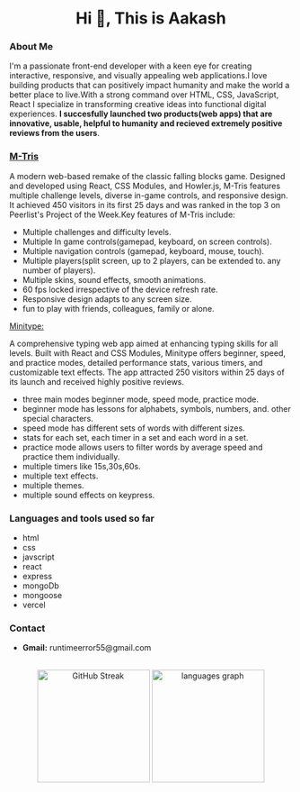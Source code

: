 <h1 align="center">Hi 👋, This is Aakash</h1>


<h3>About Me</h3>
I'm a passionate front-end developer with a keen eye for creating interactive, responsive, and
visually appealing web applications.I love building products that can positively impact humanity and make the world a better place to live.With a strong command over HTML, CSS, JavaScript, React
I specialize in transforming creative ideas into functional digital experiences. <b>I succesfully launched two products(web apps) that are innovative, usable, helpful to humanity and recieved extremely positive reviews from the users</b>.

<h3><a href="https://mtris.in/">M-Tris</a></h3>
<p> A modern web-based remake of the classic falling blocks game.
  Designed and developed using React, CSS Modules, and Howler.js, M-Tris features
  multiple challenge levels, diverse in-game controls, and responsive design.
  It achieved 450 visitors in its first 25 days and was ranked in the top 3 on Peerlist's Project of the Week.Key features of M-Tris include:</p>
  <ul>
  <li>Multiple challenges and difficulty levels.</li>
  <li>Multiple In game controls(gamepad, keyboard, on screen controls).</li>
  <li>Multiple navigation controls (gamepad, keyboard, mouse, touch).</li>
  <li>Multiple players(split screen, up to 2 players, can be extended to. any number of players).</li>
  <li>Multiple skins, sound effects, smooth animations.</li>
  <li>60 fps locked irrespective of the device refresh rate.</li>
  <li>Responsive design adapts to any screen size.</li>
  <li>fun to play with friends, colleagues, family or alone.</li>

</ul>
<a href="https://minitype.in/">Minitype:</a>
<p> A comprehensive typing web app aimed at enhancing typing skills for all levels.
  Built with React and CSS Modules, Minitype offers beginner, speed, and practice modes,
  detailed performance stats, various timers, and customizable text effects.
  The app attracted 250 visitors within 25 days of its launch and received highly positive reviews.</p>
  <ul>
<li>three main modes beginner mode, speed mode, practice mode.</li>
<li>beginner mode has lessons for alphabets, symbols, numbers, and. other special characters.</li>
<li>speed mode has different sets of words with different sizes.</li>
<li>stats for each set, each timer in a set and each word in a set.</li>
<li>practice mode allows users to filter words by average speed and practice them individually.</li>
<li>multiple timers like 15s,30s,60s.</li>
<li>multiple text effects.</li>
<li>multiple themes.</li>
<li>multiple sound effects on keypress.</li>
</ul>
<h3>Languages and tools used so far</h3>
<ul>
  <li>html</li>
  <li>css</li>
  <li>javscript</li>
  <li>react</li>
  <li>express</li>
  <li>mongoDb</li>
  <li>mongoose</li>
  <li>vercel</li>
 
</ul>
  </div>

  <h3>Contact</h3>
  <ul>
    <li><b>Gmail:</b> runtimeerror55@gmail.com</li>
 </ul>
  
<br clear="both">

<div align="center">
<a href="https://git.io/streak-stats"><img src="https://streak-stats.demolab.com?user=runtimeerror55&theme=dark&mode=daily&card_width=350" alt="GitHub Streak" height="200" /></a>
  <img src="https://github-readme-stats.vercel.app/api/top-langs?username=runtimeerror55&locale=en&hide_title=false&layout=compact&card_width=320&langs_count=5&theme=dracula&hide_border=false" height="200" alt="languages graph"  />
</div>


###
